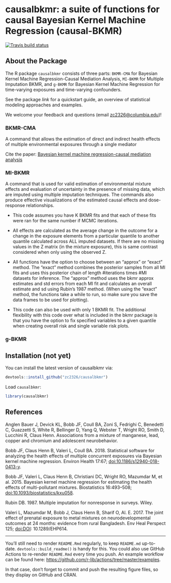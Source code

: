 
<!-- README.md is generated from README.Rmd. Please edit that file -->

# causalbkmr: a suite of functions for causal Bayesian Kernel Machine Regression (causal-BKMR)

<!-- badges: start -->

[![Travis build
status](https://travis-ci.com/zc2326/causalbkmr.svg?branch=master)](https://travis-ci.com/zc2326/causalbkmr)
<!-- badges: end -->

## About the Package

The R package `causalbkmr` consists of three parts: `BKMR-CMA` for
Bayesian Kernel Machine Regression-Causal Mediation Analysis, `MI-BKMR`
for Multiple Imputation BKMR, and `g-BKMR` for Bayesian Kernel Machine
Regression for time-varying exposures and time-varying confounders.

See the package *link* for a quickstart guide, an overview of
statistical modeling approaches and examples.

We welcome your feedback and questions (email <zc2326@columbia.edu>)!

### BKMR-CMA

A command that allows the estimation of direct and indirect health
effects of multiple environmental exposures through a single mediator

Cite the paper: [Bayesian kernel machine regression-causal mediation
analysis](https://onlinelibrary.wiley.com/doi/full/10.1002/sim.9255?casa_token=lf0hlEtqtjgAAAAA%3AyPLEllmuJGIeEN9ZMIr7kT33RjXQmjiLbUq4JjqfI5dxlSvkdeVjzkEiOqG9Rbh70Frxe3ONzA2aql8)

### MI-BKMR

A command that is used for valid estimation of environmental mixture
effects and evaluation of uncertainty in the presence of missing data,
which are imputed using multiple imputation techniques. The commands
also produce effective visualizations of the estimated causal effects
and dose-response relationships.

-   This code assumes you have K BKMR fits and that each of these fits
    were ran for the same number if MCMC iterations.

-   All effects are calculated as the average change in the outcome for
    a change in the exposure elements from a particular quantile to
    another quantile calculated across ALL imputed datasets. If there
    are no missing values in the Z matrix (in the mixture exposure),
    this is same contrast considered when only using the observed Z.  

-   All functions have the option to choose between an “approx” or
    “exact” method. The “exact” method combines the posterior samples
    from all MI fits and uses this posterior chain of length
    \#iterations times \#MI datasets for inference. The “approx” method
    uses the bkmr approx estimates and std errors from each MI fit and
    calculates an overall estimate and sd using Rubin’s 1987 method.
    (When using the “exact” method, the functions take a while to run,
    so make sure you save the data frames to be used for plotting).

-   This code can also be used with only 1 BKMR fit. The additional
    flexibility with this code over what is included in the bkmr package
    is that you have the option to fix specified variables to a given
    quantile when creating overall risk and single variable risk plots.

### g-BKMR

## Installation (not yet)

You can install the latest version of causalbkmr via:

``` r
devtools::install_github("zc2326/causalbkmr")
```

Load `causalbkmr`:

``` r
library(causalbkmr) 
```

## References

Anglen Bauer J, Devick KL, Bobb JF, Coull BA, Zoni S, Fedrighi C,
Benedetti C, Guazzetti S, White R, Bellinger D, Yang Q, Webster T,
Wright RO, Smith D, Lucchini R, Claus Henn. Associations from a mixture
of manganese, lead, copper and chromium and adolescent neurobehavior.

Bobb JF, Claus Henn B, Valeri L, Coull BA. 2018. Statistical software
for analyzing the health effects of multiple concurrent exposures via
Bayesian kernel machine regression. Environ Health 17:67;
<doi:10.1186/s12940-018-0413-y>.

Bobb JF, Valeri L, Claus Henn B, Christiani DC, Wright RO, Mazumdar M,
et al. 2015. Bayesian kernel machine regression for estimating the
health effects of multi-pollutant mixtures. Biostatistics 16:493–508;
<doi:10.1093/biostatistics/kxu058>.

Rubin DB. 1987. Multiple imputation for nonresponse in surveys. Wiley.

Valeri L, Mazumdar M, Bobb J, Claus Henn B, Sharif O, Al. E. 2017. The
joint effect of prenatal exposure to metal mixtures on
neurodevelopmental outcomes at 24 months: evidence from rural
Bangladesh. Env Heal Perspect 125; <doi:DOI>: 10.1289/EHP614.

------------------------------------------------------------------------

You’ll still need to render `README.Rmd` regularly, to keep `README.md`
up-to-date. `devtools::build_readme()` is handy for this. You could also
use GitHub Actions to re-render `README.Rmd` every time you push. An
example workflow can be found here:
<https://github.com/r-lib/actions/tree/master/examples>.

In that case, don’t forget to commit and push the resulting figure
files, so they display on GitHub and CRAN.
